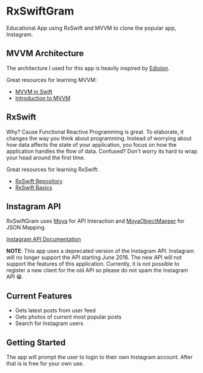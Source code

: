 # RxSwiftGram
Educational App using RxSwift and MVVM to clone the popular app, Instagram.


## MVVM Architecture
The architecture I used for this app is heavily inspired by [Ediolon](https://github.com/artsy/eidolon). 

Great resources for learning MVVM: 
  - [MVVM in Swift](http://artsy.github.io/blog/2015/09/24/mvvm-in-swift/)
  - [Introduction to MVVM](https://www.objc.io/issues/13-architecture/mvvm/)
  
## RxSwift
Why? Cause Functional Reactive Programming is great. To elaborate, it changes the way you think about programming. Instead of 
worrying about how data affects the state of your application, you focus on how the application handles the flow of data. Confused?
Don't worry its hard to wrap your head around the first time.

Great resources for learning RxSwift:
  - [RxSwift Repository](https://github.com/ReactiveX/RxSwift)
  - [RxSwift Basics](http://www.thedroidsonroids.com/blog/ios/rxswift-by-examples-1-the-basics/)
  
## Instagram API
RxSwiftGram uses [Moya](https://github.com/Moya/Moya) for API Interaction and [MoyaObjectMapper](https://github.com/ivanbruel/Moya-ObjectMapper) for JSON Mapping.

[Instagram API Documentation](https://www.instagram.com/developer/deprecated/)

**NOTE**: This app uses a deprecated version of the Instagram API. Instagram will no longer support the API starting June 2016. The new API will not support the features 
of this application. Currently, it is not possible to register a new client for the old API so please do not spam the Instagram API :grin:.

## Current Features
  - Gets latest posts from user feed
  - Gets photos of current most popular posts
  - Search for Instagram users

## Getting Started
The app will prompt the user to login to their own Instagram account. After that is is free for your own use.




